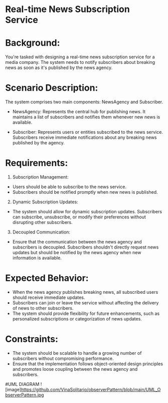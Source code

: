 # Real-time News Subscription Service


# Background: 
You're tasked with designing a real-time news subscription service for a media company. The system needs to notify subscribers about breaking news as soon as it's published by the news agency.

# Scenario Description: 
The system comprises two main components: NewsAgency and Subscriber.

* NewsAgency: Represents the central hub for publishing news. It maintains a list of subscribers and notifies them whenever new news is available.

* Subscriber: Represents users or entities subscribed to the news service. Subscribers receive immediate notifications about any breaking news published by the agency.

# Requirements:
1. Subscription Management:

* Users should be able to subscribe to the news service.
* Subscribers should be notified promptly when new news is published.

2. Dynamic Subscription Updates:

* The system should allow for dynamic subscription updates. Subscribers can subscribe, unsubscribe, or modify their preferences without disrupting other subscribers.

3. Decoupled Communication:

* Ensure that the communication between the news agency and subscribers is decoupled. Subscribers shouldn't directly request news updates but should be notified by the news agency when new information is available.

# Expected Behavior:
* When the news agency publishes breaking news, all subscribed users should receive immediate updates.
* Subscribers can join or leave the service without affecting the delivery of news to other subscribers.
* The system should provide flexibility for future enhancements, such as personalized subscriptions or categorization of news updates.

# Constraints:
* The system should be scalable to handle a growing number of subscribers without compromising performance.
* Ensure that the implementation follows object-oriented design principles and promotes loose coupling between the news agency and subscribers.

#UML DIAGRAM
![image]https://github.com/VinaSolitario/observerPattern/blob/main/UML_ObserverPattern.jpg

